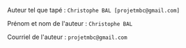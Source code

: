 Auteur tel que tapé :
`Christophe BAL [projetmbc@gmail.com]`

Prénom et nom de l'auteur :
`Christophe BAL`

Courriel de l'auteur :
`projetmbc@gmail.com`
